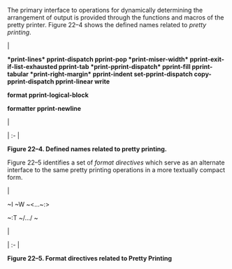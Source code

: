  



The primary interface to operations for dynamically determining the arrangement of output is provided through the functions and macros of the pretty printer. Figure 22–4 shows the defined names related to *pretty printing*. 



|<p>**\*print-lines\* pprint-dispatch pprint-pop \*print-miser-width\* pprint-exit-if-list-exhausted pprint-tab \*print-pprint-dispatch\* pprint-fill pprint-tabular \*print-right-margin\* pprint-indent set-pprint-dispatch copy-pprint-dispatch pprint-linear write** </p><p>**format pprint-logical-block** </p><p>**formatter pprint-newline**</p>|

| :- |





**Figure 22–4. Defined names related to pretty printing.** 



Figure 22–5 identifies a set of *format directives* which serve as an alternate interface to the same pretty printing operations in a more textually compact form. 



|<p>~I ~W ~<...~:> </p><p>~:T ~/.../ ~</p>|

| :- |





**Figure 22–5. Format directives related to Pretty Printing** 







 



 



